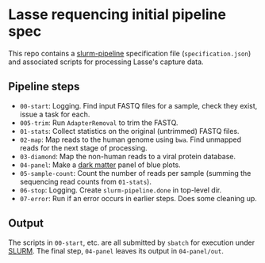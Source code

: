 # Lasse requencing initial pipeline spec

This repo contains a
[slurm-pipeline](https://github.com/acorg/slurm-pipeline) specification
file (`specification.json`) and associated scripts for processing Lasse's
capture data.

## Pipeline steps

* `00-start`: Logging. Find input FASTQ files for a sample, check they
  exist, issue a task for each.
* `005-trim`: Run `AdapterRemoval` to trim the FASTQ.
* `01-stats`: Collect statistics on the original (untrimmed) FASTQ files.
* `02-map`: Map reads to the human genome using `bwa`. Find unmapped reads
  for the next stage of processing.
* `03-diamond`: Map the non-human reads to a viral protein database.
* `04-panel`: Make a [dark matter](https://github.com/acorg/dark-matter/) panel of blue plots.
* `05-sample-count`: Count the number of reads per sample (summing the
  sequencing read counts from `01-stats`).
* `06-stop`: Logging. Create `slurm-pipeline.done` in top-level dir.
* `07-error`: Run if an error occurs in earlier steps. Does some cleaning up.

## Output

The scripts in `00-start`, etc. are all submitted by `sbatch` for execution
under [SLURM](http://slurm.schedmd.com/). The final step, `04-panel` leaves
its output in `04-panel/out`.
